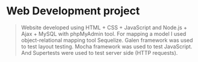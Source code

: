 # Web Development project

> Website developed using HTML + CSS + JavaScript and Node.js + Ajax + MySQL with phpMyAdmin tool. For mapping a model I used object-relational mapping tool Sequelize. Galen framework was used to test layout testing. Mocha framework was used to test JavaScript. And Supertests were used to test server side (HTTP requests).
